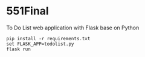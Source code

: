 # 551Final
 
To Do List web application with Flask base on Python
```
pip install -r requirements.txt
set FLASK_APP=todolist.py
flask run
```
